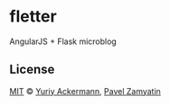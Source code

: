 # fletter

AngularJS + Flask microblog

## License

[MIT](https://github.com/herrjemand/fleeter/blob/master/LICENSE.md) © [Yuriy Ackermann](https://jeman.de/), [Pavel Zamyatin](https://github.com/pavelzamyatin)